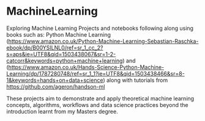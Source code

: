 # MachineLearning
Exploring Machine Learning
Projects and notebooks following along using books such as:
Python Machine Learning (https://www.amazon.co.uk/Python-Machine-Learning-Sebastian-Raschka-ebook/dp/B00YSILNL0/ref=sr_1_cc_2?s=aps&ie=UTF8&qid=1503438067&sr=1-2-catcorr&keywords=python+machine+learning) and (https://www.amazon.co.uk/Hands-Science-Python-Machine-Learning/dp/1787280748/ref=sr_1_1?ie=UTF8&qid=1503438466&sr=8-1&keywords=hands+on+data+science) along with tutorials from https://github.com/ageron/handson-ml

These projects aim to demonstrate and apply theoretical machine learning concepts, algorithms, workflows and data science practices beyond the introduction learnt from my Masters degree. 
